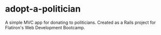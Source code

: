 # adopt-a-politician
A simple MVC app for donating to politicians. Created as a Rails project for Flatiron's Web Development Bootcamp.

